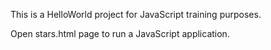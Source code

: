 This is a HelloWorld project for JavaScript training purposes.

Open stars.html page to run a JavaScript application.
